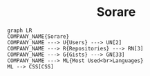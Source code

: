 <h1 align="center">Sorare</h1>

```mermaid
graph LR
COMPANY_NAME{Sorare}
COMPANY_NAME ---> U{Users} ---> UN[2]
COMPANY_NAME ---> R{Repositories} ---> RN[3]
COMPANY_NAME ---> G{Gists} ---> GN[33]
COMPANY_NAME ---> ML{Most Used<br>Languages}
ML --> CSS[CSS]
```
